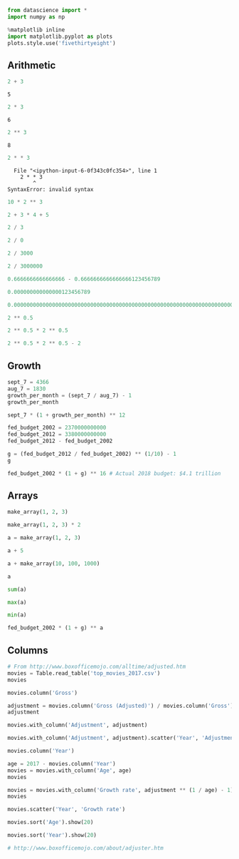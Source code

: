 

```python
from datascience import *
import numpy as np

%matplotlib inline
import matplotlib.pyplot as plots
plots.style.use('fivethirtyeight')
```

## Arithmetic


```python
2 + 3
```




    5




```python
2 * 3
```




    6




```python
2 ** 3
```




    8




```python
2 * * 3
```


      File "<ipython-input-6-0f343c0fc354>", line 1
        2 * * 3
            ^
    SyntaxError: invalid syntax




```python
10 * 2 ** 3
```


```python
2 + 3 * 4 + 5
```


```python
2 / 3
```


```python
2 / 0
```


```python
2 / 3000
```


```python
2 / 3000000
```


```python
0.6666666666666666 - 0.6666666666666666123456789
```


```python
0.000000000000000123456789
```


```python
0.000000000000000000000000000000000000000000000000000000000000000000000123456789
```


```python
2 ** 0.5
```


```python
2 ** 0.5 * 2 ** 0.5
```


```python
2 ** 0.5 * 2 ** 0.5 - 2
```

## Growth


```python
sept_7 = 4366
aug_7 = 1830
growth_per_month = (sept_7 / aug_7) - 1
growth_per_month
```


```python
sept_7 * (1 + growth_per_month) ** 12
```


```python
fed_budget_2002 = 2370000000000
fed_budget_2012 = 3380000000000
fed_budget_2012 - fed_budget_2002
```


```python
g = (fed_budget_2012 / fed_budget_2002) ** (1/10) - 1
g
```


```python
fed_budget_2002 * (1 + g) ** 16 # Actual 2018 budget: $4.1 trillion
```

## Arrays


```python
make_array(1, 2, 3)
```


```python
make_array(1, 2, 3) * 2
```


```python
a = make_array(1, 2, 3)
```


```python
a + 5
```


```python
a + make_array(10, 100, 1000)
```


```python
a
```


```python
sum(a)
```


```python
max(a)
```


```python
min(a)
```


```python
fed_budget_2002 * (1 + g) ** a
```

## Columns


```python
# From http://www.boxofficemojo.com/alltime/adjusted.htm
movies = Table.read_table('top_movies_2017.csv')
movies
```


```python
movies.column('Gross')
```


```python
adjustment = movies.column('Gross (Adjusted)') / movies.column('Gross')
adjustment
```


```python
movies.with_column('Adjustment', adjustment)
```


```python
movies.with_column('Adjustment', adjustment).scatter('Year', 'Adjustment')
```


```python
movies.column('Year')
```


```python
age = 2017 - movies.column('Year')
movies = movies.with_column('Age', age)
movies
```


```python
movies = movies.with_column('Growth rate', adjustment ** (1 / age) - 1)
movies
```


```python
movies.scatter('Year', 'Growth rate')
```


```python
movies.sort('Age').show(20)
```


```python
movies.sort('Year').show(20)
```


```python
# http://www.boxofficemojo.com/about/adjuster.htm
```
